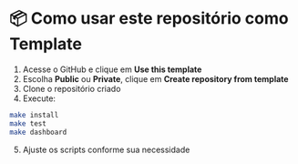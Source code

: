 # 📦 Como usar este repositório como Template

1. Acesse o GitHub e clique em **Use this template**
2. Escolha **Public** ou **Private**, clique em **Create repository from template**
3. Clone o repositório criado
4. Execute:

```bash
make install
make test
make dashboard
```

5. Ajuste os scripts conforme sua necessidade